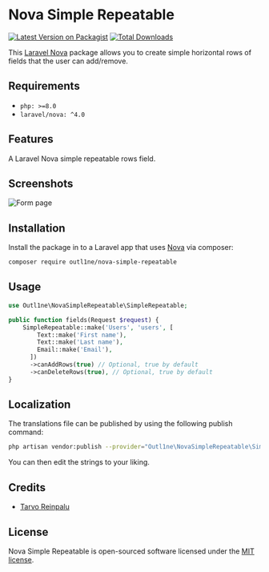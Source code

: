 # Nova Simple Repeatable

[![Latest Version on Packagist](https://img.shields.io/packagist/v/outl1ne/nova-simple-repeatable.svg?style=flat-square)](https://packagist.org/packages/outl1ne/nova-simple-repeatable)
[![Total Downloads](https://img.shields.io/packagist/dt/outl1ne/nova-simple-repeatable.svg?style=flat-square)](https://packagist.org/packages/outl1ne/nova-simple-repeatable)

This [Laravel Nova](https://nova.laravel.com/) package allows you to create simple horizontal rows of fields that the user can add/remove.

## Requirements

- `php: >=8.0`
- `laravel/nova: ^4.0`

## Features

A Laravel Nova simple repeatable rows field.

## Screenshots

![Form page](./docs/form.png)

## Installation

Install the package in to a Laravel app that uses [Nova](https://nova.laravel.com) via composer:

```bash
composer require outl1ne/nova-simple-repeatable
```

## Usage

```php
use Outl1ne\NovaSimpleRepeatable\SimpleRepeatable;

public function fields(Request $request) {
    SimpleRepeatable::make('Users', 'users', [
        Text::make('First name'),
        Text::make('Last name'),
        Email::make('Email'),
      ])
      ->canAddRows(true) // Optional, true by default
      ->canDeleteRows(true), // Optional, true by default
}
```

## Localization

The translations file can be published by using the following publish command:

```bash
php artisan vendor:publish --provider="Outl1ne\NovaSimpleRepeatable\SimpleRepeatableServiceProvider" --tag="translations"
```

You can then edit the strings to your liking.

## Credits

- [Tarvo Reinpalu](https://github.com/tarpsvo)

## License

Nova Simple Repeatable is open-sourced software licensed under the [MIT license](LICENSE.md).
